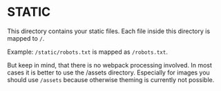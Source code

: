 # STATIC

This directory contains your static files. Each file inside this directory is mapped to `/`.

Example: `/static/robots.txt` is mapped as `/robots.txt`.

But keep in mind, that there is no webpack processing involved. In most cases it is better to use the /assets directory. Especially for images you should use `/assets` because otherwise theming is currently not possible.
